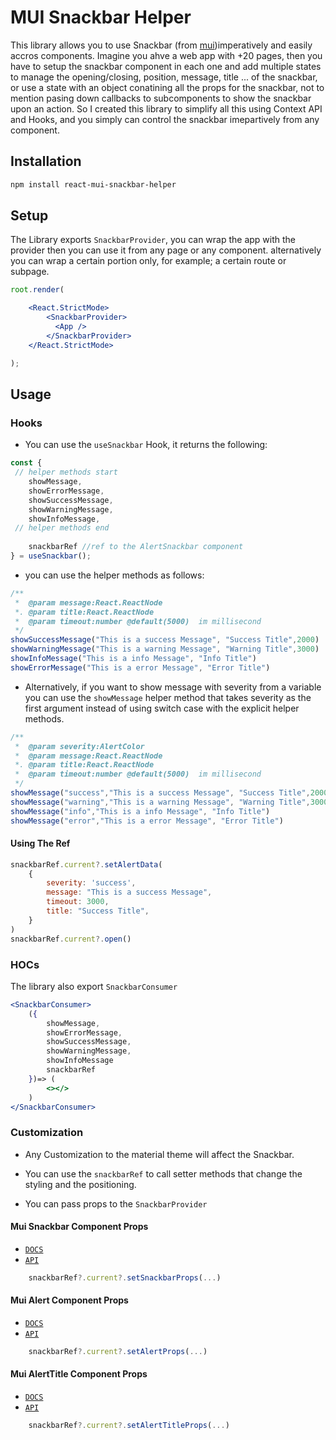 # MUI Snackbar Helper
This library allows you to use Snackbar (from [mui](https://mui.com))imperatively and easily accros components.
Imagine you ahve a web app with +20 pages, then you have to setup the snackbar component in each one and add multiple states to manage the opening/closing, position, message, title ... of the snackbar, or use a state with an object conatining all the props for the snackbar, not to mention pasing down callbacks to subcomponents to show the snackbar upon an action.
So I created this library to simplify all this using Context API and Hooks, and you simply can control the snackbar imepartively from any component.

## Installation

```bash
npm install react-mui-snackbar-helper
```

## Setup
The Library exports `SnackbarProvider`, you can wrap the app with the provider then you can use it from any page or any component. alternatively you can wrap a certain portion only, for example; a certain route or subpage.

```jsx
root.render(

    <React.StrictMode>
        <SnackbarProvider>
          <App />
        </SnackbarProvider>
    </React.StrictMode>

);
```
## Usage

### Hooks

- You can use the `useSnackbar` Hook, it returns the following:

```js
const {
 // helper methods start
    showMessage,
    showErrorMessage,
    showSuccessMessage,
    showWarningMessage,
    showInfoMessage,
 // helper methods end
 
    snackbarRef //ref to the AlertSnackbar component
} = useSnackbar();

```
- you can use the helper methods as follows:

```js
/**
 *	@param message:React.ReactNode
 *. @param title:React.ReactNode
 *  @param timeout:number @default(5000)  im millisecond
 */
showSuccessMessage("This is a success Message", "Success Title",2000)
showWarningMessage("This is a warning Message", "Warning Title",3000)
showInfoMessage("This is a info Message", "Info Title")
showErrorMessage("This is a error Message", "Error Title")
```


- Alternatively, if you want to show message with severity from a variable you can use the `showMessage` helper method that takes severity as the first argument instead of using switch case with the explicit helper methods.

```js
/**
 *	@param severity:AlertColor
 *	@param message:React.ReactNode
 *. @param title:React.ReactNode
 *  @param timeout:number @default(5000)  im millisecond
 */
showMessage("success","This is a success Message", "Success Title",2000)
showMessage("warning","This is a warning Message", "Warning Title",3000)
showMessage("info","This is a info Message", "Info Title")
showMessage("error","This is a error Message", "Error Title")
```



#### Using The Ref

```javascript
snackbarRef.current?.setAlertData(
    {
        severity: 'success',
        message: "This is a success Message",
        timeout: 3000,
        title: "Success Title",
    }
)
snackbarRef.current?.open()
```

### HOCs

The library also export `SnackbarConsumer`

```jsx
<SnackbarConsumer>
    ({    
        showMessage,
        showErrorMessage,
        showSuccessMessage,
        showWarningMessage,
        showInfoMessage
        snackbarRef 
    })=> (
        <></>
    )
</SnackbarConsumer>
```

### Customization

- Any Customization to the material theme will affect the Snackbar.

- You can use the `snackbarRef` to call setter methods that change the styling and the positioning.

- You can pass props to the `SnackbarProvider`

#### Mui Snackbar Component Props
- [`DOCS`](https://mui.com/material-ui/react-snackbar/)
- [`API`](https://mui.com/material-ui/api/snackbar/)

```javascript
    snackbarRef?.current?.setSnackbarProps(...)
```
#### Mui Alert Component Props
- [`DOCS`](https://mui.com/material-ui/react-alert/)
- [`API`](https://mui.com/material-ui/api/alert/)
```javascript
    snackbarRef?.current?.setAlertProps(...)
```
#### Mui AlertTitle Component Props
- [`DOCS`](https://mui.com/material-ui/react-alert/#description)
- [`API`](https://mui.com/material-ui/api/alert-title/)
  
```javascript
    snackbarRef?.current?.setAlertTitleProps(...)
```